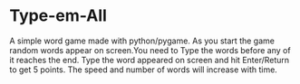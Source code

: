 # Type-em-All
A simple word game made with python/pygame.
As you start the game random words appear on screen.You need to Type the words before any of it reaches the end.
Type the word appeared on screen and hit Enter/Return to get 5 points.
The speed and number of words will increase with time.
